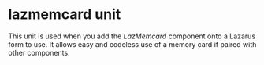 # lazmemcard unit

This unit is used when you add the *LazMemcard* component onto a Lazarus form to use.  It allows easy and codeless use of a memory card if paired with other components.
